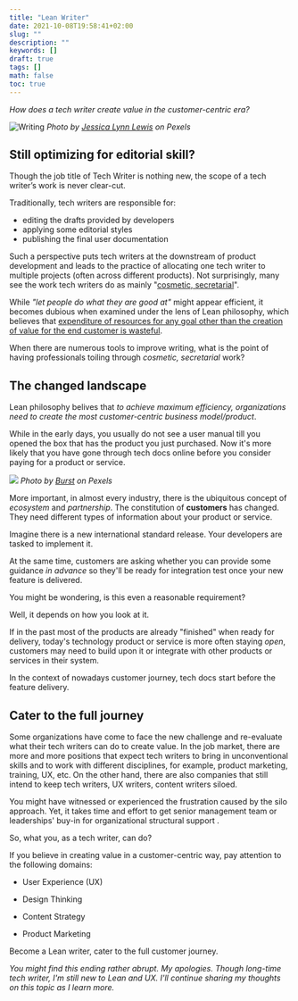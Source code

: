 ```yaml
---
title: "Lean Writer"
date: 2021-10-08T19:58:41+02:00
slug: ""
description: ""
keywords: []
draft: true
tags: []
math: false
toc: true
---
```


*How does a tech writer create value in the customer-centric era?*

![Writing](/images/pexels-jessica-lynn-lewis-606541.jpg)
*Photo by [Jessica Lynn Lewis](https://www.pexels.com/photo/ball-point-pen-on-opened-notebook-606541/) on Pexels*

## Still optimizing for editorial skill?

Though the job title of Tech Writer is nothing new, the scope of a tech writer’s work is never clear-cut.

Traditionally, tech writers are responsible for:

* editing the drafts provided by developers
* applying some editorial styles
* publishing the final user documentation

Such a perspective puts tech writers at the downstream of product development and leads to the practice of allocating one tech writer to multiple projects (often across different products). Not surprisingly, many see the work tech writers do as mainly "[cosmetic, secretarial](https://idratherbewriting.com/2018/07/18/stereotypes-about-tech-writers-in-workplace/)". 

While *"let people do what they are good at"* might appear efficient, it becomes dubious when examined under the lens of Lean philosophy, which believes that [expenditure of resources for any goal other than the creation of value for the end customer is wasteful](https://www.processexcellencenetwork.com/lean-six-sigma-business-performance/articles/what-is-lean).

When there are numerous tools to improve writing, what is the point of having professionals toiling through *cosmetic, secretarial* work?

## The changed landscape

Lean philosophy belives that *to achieve maximum efficiency, organizations need to create the most customer-centric business model/product*.

While in the early days, you usually do not see a user manual till you opened the box that has the product you just purchased. Now it's more likely that you have gone through tech docs online before you consider paying for a product or service.

![](/images/pexels-burst-374016.jpg)
*Photo by [Burst](https://www.pexels.com/photo/adult-books-business-coffee-374016/) on Pexels*

More important, in almost every industry, there is the ubiquitous concept of *ecosystem* and *partnership*. The constitution of **customers** has changed. They need different types of information about your product or service.

Imagine there is a new international standard release. Your developers are tasked to implement it. 

At the same time, customers are asking whether you can provide some guidance *in advance* so they'll be ready for integration test once your new feature is delivered. 

You might be wondering, is this even a reasonable requirement? 

Well, it depends on how you look at it.

If in the past most of the products are already "finished" when ready for delivery, today's technology product or service is more often staying *open*, customers may need to build upon it or integrate with other products or services in their system. 

In the context of nowadays customer journey, tech docs start before the feature delivery.

## Cater to the full journey

Some organizations have come to face the new challenge and re-evaluate what their tech writers can do to create value. In the job market, there are more and more positions that expect tech writers to bring in unconventional skills and to work with different disciplines, for example, product marketing, training, UX, etc. On the other hand, there are also companies that still intend to keep tech writers, UX writers, content writers siloed.

You might have witnessed or experienced the frustration caused by the silo approach. Yet, it takes time and effort to get senior management team or leaderships' buy-in for organizational structural support .

So, what you, as a tech writer, can do?

If you believe in creating value in a customer-centric way, pay attention to the following domains:

* User Experience (UX)

* Design Thinking

* Content Strategy

* Product Marketing 

Become a Lean writer, cater to the full customer journey.

*You might find this ending rather abrupt. My apologies. Though long-time tech writer, I'm still new to Lean and UX. I'll continue sharing my thoughts on this topic as I learn more.*